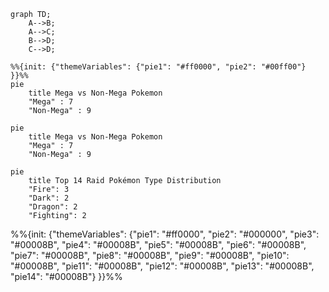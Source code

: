 ```mermaid
graph TD;
    A-->B;
    A-->C;
    B-->D;
    C-->D;
```

```mermaid
%%{init: {"themeVariables": {"pie1": "#ff0000", "pie2": "#00ff00"} }}%%
pie
    title Mega vs Non-Mega Pokemon
    "Mega" : 7
    "Non-Mega" : 9
```


```mermaid
pie
    title Mega vs Non-Mega Pokemon
    "Mega" : 7
    "Non-Mega" : 9
```

```mermaid
pie
    title Top 14 Raid Pokémon Type Distribution
    "Fire": 3
    "Dark": 2
    "Dragon": 2 
    "Fighting": 2
```




%%{init: {"themeVariables": {"pie1": "#ff0000", "pie2": "#000000", "pie3": "#00008B", "pie4": "#00008B", "pie5": "#00008B", "pie6": "#00008B", "pie7": "#00008B", "pie8": "#00008B", "pie9": "#00008B", "pie10": "#00008B", "pie11": "#00008B", "pie12": "#00008B", "pie13": "#00008B", "pie14": "#00008B"} }}%%
